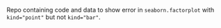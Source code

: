 Repo containing code and data to show error in `seaborn.factorplot` with `kind="point"` but not `kind="bar"`.